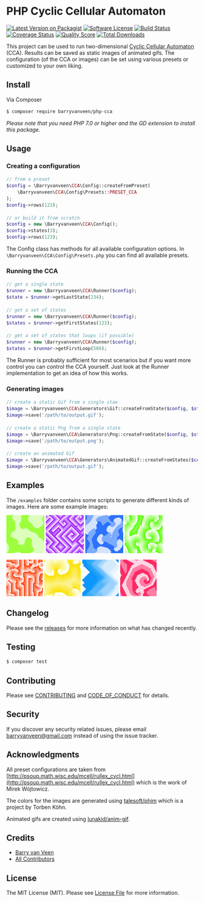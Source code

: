 # PHP Cyclic Cellular Automaton

[![Latest Version on Packagist][ico-version]][link-packagist]
[![Software License][ico-license]](LICENSE.md)
[![Build Status][ico-travis]][link-travis]
[![Coverage Status][ico-scrutinizer]][link-scrutinizer]
[![Quality Score][ico-code-quality]][link-code-quality]
[![Total Downloads][ico-downloads]][link-downloads]


This project can be used to run two-dimensional [Cyclic Cellular Automaton](https://en.wikipedia.org/wiki/Cyclic_cellular_automaton) (CCA). Results can be saved as static images of animated gifs.  The configuration (of the CCA or images) can be set using various presets or customized to your own liking. 

## Install

Via Composer

``` bash
$ composer require barryvanveen/php-cca
```

*Please note that you need PHP 7.0 or higher and the GD extension to install this package.*

## Usage

### Creating a configuration

``` php
// from a preset
$config = \Barryvanveen\CCA\Config::createFromPreset(
    \Barryvanveen\CCA\Config\Presets::PRESET_CCA
);
$config->rows(123);
 
// or build it from scratch
$config = new \Barryvanveen\CCA\Config();
$config->states(3);
$config->rows(123);
```

The Config class has methods for all available configuration options. In `\Barryvanveen\CCA\Config\Presets.php` you can find all available presets.

### Running the CCA 

```php
// get a single state
$runner = new \Barryvanveen\CCA\Runner($config);
$state = $runner->getLastState(234);
 
// get a set of states
$runner = new \Barryvanveen\CCA\Runner($config);
$states = $runner->getFirstStates(123);
 
// get a set of states that loops (if possible)
$runner = new \Barryvanveen\CCA\Runner($config);
$states = $runner->getFirstLoop(500);  
```

The Runner is probably sufficient for most scenarios but if you want more control you can control the CCA yourself. Just look at the Runner implementation to get an idea of how this works.

### Generating images

```php
// create a static Gif from a single stae
$image = \Barryvanveen\CCA\Generators\Gif::createFromState($config, $state);
$image->save('/path/to/output.gif');
 
// create a static Png from a single state
$image = \Barryvanveen\CCA\Generators\Png::createFromState($config, $state);
$image->save('/path/to/output.png');
 
// create an animated Gif
$image = \Barryvanveen\CCA\Generators\AnimatedGif::createFromStates($config, $states);
$image->save('/path/to/output.gif');
```

## Examples

The `/examples` folder contains some scripts to generate different kinds of images. Here are some example images:

![static gif from amoeba preset](examples/output/green-amoeba.gif?raw=true "Amoeba preset")
![static gif from cca preset](examples/output/purple-cca.gif?raw=true "CCA preset")
![static gif from lavalamp preset](examples/output/blue-lavalamp.gif?raw=true "Lavalamp preset")
![static gif from cyclic spirals preset](examples/output/green-cyclic-spirals.gif?raw=true "Cyclic spirals preset")

![animated gif from squarish spirals preset](/examples/output/red-looping-squarish-spirals.gif?raw=true "Looping squarish spirals preset")
![animated looping gif from cyclic spirals preset](/examples/output/yellow-looping-cyclic-spirals.gif?raw=true "Looping cyclic spirals preset")
![animated looping gif from cca preset](/examples/output/blue-looping-cca.gif?raw=true "Looping CCA preset")
![animated looping gif from 313 preset](/examples/output/pink-looping-313.gif?raw=true "Looping 313 preset")

## Changelog

Please see the [releases](releases) for more information on what has changed recently.

## Testing

``` bash
$ composer test
```

## Contributing

Please see [CONTRIBUTING](CONTRIBUTING.md) and [CODE_OF_CONDUCT](CODE_OF_CONDUCT.md) for details.

## Security

If you discover any security related issues, please email barryvanveen@gmail.com instead of using the issue tracker.

## Acknowledgments

All preset configurations are taken from [http://psoup.math.wisc.edu/mcell/rullex_cycl.html](http://psoup.math.wisc.edu/mcell/rullex_cycl.html) which is the work of Mirek Wójtowicz.

The colors for the images are generated using [talesoft/phim](https://github.com/Talesoft/phim) which is a project by Torben Köhn.

Animated gifs are created using [lunakid/anim-gif](https://github.com/lunakid/AnimGif).

## Credits

- [Barry van Veen][link-author]
- [All Contributors][link-contributors]

## License

The MIT License (MIT). Please see [License File](LICENSE.md) for more information.

[ico-version]: https://img.shields.io/packagist/v/barryvanveen/php-cca.svg?style=flat-square
[ico-license]: https://img.shields.io/badge/license-MIT-brightgreen.svg?style=flat-square
[ico-travis]: https://img.shields.io/travis/barryvanveen/php-cca/master.svg?style=flat-square
[ico-scrutinizer]: https://img.shields.io/scrutinizer/coverage/g/barryvanveen/php-cca.svg?style=flat-square
[ico-code-quality]: https://img.shields.io/scrutinizer/g/barryvanveen/php-cca.svg?style=flat-square
[ico-downloads]: https://img.shields.io/packagist/dt/barryvanveen/php-cca.svg?style=flat-square

[link-packagist]: https://packagist.org/packages/barryvanveen/php-cca
[link-travis]: https://travis-ci.org/barryvanveen/php-cca
[link-scrutinizer]: https://scrutinizer-ci.com/g/barryvanveen/php-cca/code-structure
[link-code-quality]: https://scrutinizer-ci.com/g/barryvanveen/php-cca
[link-downloads]: https://packagist.org/packages/barryvanveen/php-cca
[link-author]: https://github.com/barryvanveen
[link-contributors]: ../../contributors
